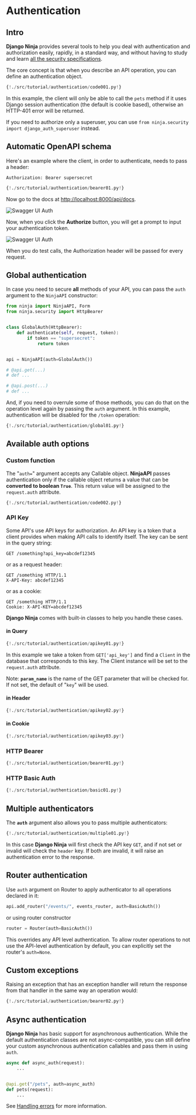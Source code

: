 # Authentication

## Intro

**Django Ninja** provides several tools to help you deal with authentication and authorization easily, rapidly, in a standard way, and without having to study and learn <a href="https://swagger.io/docs/specification/authentication/" target="_blank">all the security specifications</a>.

The core concept is that when you describe an API operation, you can define an authentication object.

```python hl_lines="2 7"
{!./src/tutorial/authentication/code001.py!}
```

In this example, the client will only be able to call the `pets` method if it uses Django session authentication (the default is cookie based), otherwise an HTTP-401 error will be returned.

If you need to authorize only a superuser, you can use `from ninja.security import django_auth_superuser` instead.

## Automatic OpenAPI schema

Here's an example where the client, in order to authenticate, needs to pass a header:

`Authorization: Bearer supersecret`

```python hl_lines="4 5 6 7 10"
{!./src/tutorial/authentication/bearer01.py!}
```

Now go to the docs at <a href="http://localhost:8000/api/docs" target="_blank">http://localhost:8000/api/docs</a>.


![Swagger UI Auth](../img/auth-swagger-ui.png)

Now, when you click the **Authorize** button, you will get a prompt to input your authentication token.

![Swagger UI Auth](../img/auth-swagger-ui-prompt.png)

When you do test calls, the Authorization header will be passed for every request.


## Global authentication

In case you need to secure **all** methods of your API, you can pass the `auth` argument to the `NinjaAPI` constructor:


```python hl_lines="11 19"
from ninja import NinjaAPI, Form
from ninja.security import HttpBearer


class GlobalAuth(HttpBearer):
    def authenticate(self, request, token):
        if token == "supersecret":
            return token


api = NinjaAPI(auth=GlobalAuth())

# @api.get(...)
# def ...

# @api.post(...)
# def ...
```

And, if you need to overrule some of those methods, you can do that on the operation level again by passing the `auth` argument. In this example, authentication will be disabled for the `/token` operation:

```python hl_lines="19"
{!./src/tutorial/authentication/global01.py!}
```

## Available auth options

### Custom function


The "`auth=`" argument accepts any Callable object. **NinjaAPI** passes authentication only if the callable object returns a value that can be **converted to boolean `True`**. This return value will be assigned to the `request.auth` attribute.

```python hl_lines="1 2 3 6"
{!./src/tutorial/authentication/code002.py!}
```


### API Key

Some API's use API keys for authorization. An API key is a token that a client provides when making API calls to identify itself. The key can be sent in the query string:
```
GET /something?api_key=abcdef12345
```

or as a request header:

```
GET /something HTTP/1.1
X-API-Key: abcdef12345
```

or as a cookie:

```
GET /something HTTP/1.1
Cookie: X-API-KEY=abcdef12345
```

**Django Ninja** comes with built-in classes to help you handle these cases.


#### in Query

```python hl_lines="1 2 5 6 7 8 9 10 11 12"
{!./src/tutorial/authentication/apikey01.py!}
```

In this example we take a token from `GET['api_key']` and find a `Client` in the database that corresponds to this key. The Client instance will be set to the `request.auth` attribute.

Note: **`param_name`** is the name of the GET parameter that will be checked for. If not set, the default of "`key`" will be used.


#### in Header

```python hl_lines="1 4"
{!./src/tutorial/authentication/apikey02.py!}
```

#### in Cookie

```python hl_lines="1 4"
{!./src/tutorial/authentication/apikey03.py!}
```



### HTTP Bearer

```python hl_lines="1 4 5 6 7"
{!./src/tutorial/authentication/bearer01.py!}
```

### HTTP Basic Auth

```python hl_lines="1 4 5 6 7"
{!./src/tutorial/authentication/basic01.py!}
```


## Multiple authenticators

The **`auth`** argument also allows you to pass multiple authenticators:

```python hl_lines="18"
{!./src/tutorial/authentication/multiple01.py!}
```

In this case **Django Ninja** will first check the API key `GET`, and if not set or invalid will check the `header` key.
If both are invalid, it will raise an authentication error to the response.


## Router authentication

Use `auth` argument on Router to apply authenticator to all operations declared in it:

```python
api.add_router("/events/", events_router, auth=BasicAuth())
```

or using router constructor
```python
router = Router(auth=BasicAuth())
```

This overrides any API level authentication. To allow router operations to not use the API-level authentication by default, you can explicitly set the router's `auth=None`.


## Custom exceptions

Raising an exception that has an exception handler will return the response from that handler in
the same way an operation would:

```python hl_lines="1 4"
{!./src/tutorial/authentication/bearer02.py!}
```


## Async authentication

**Django Ninja** has basic support for asynchronous authentication. While the default authentication classes are not async-compatible, you can still define your custom asynchronous authentication callables and pass them in using `auth`.

```python
async def async_auth(request):
    ...


@api.get("/pets", auth=async_auth)
def pets(request):
    ...
```


See [Handling errors](errors.md) for more information.
